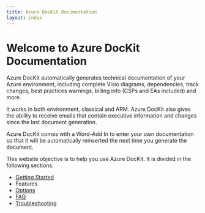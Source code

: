 ```yaml
---
title: Azure DocKit Documentation
layout: index
---
```

# Welcome to Azure DocKit Documentation

Azure DocKit automatically generates technical documentation of your Azure environment, including complete Visio diagrams, dependencies, track changes, best practices warnings, billing info (CSPs and EAs included) and more.

It works in both environment, classical and ARM. Azure DocKit also gives the ability to receive emails that contain executive information and changes since the last document generation.

Azure DocKit comes with a Word-Add In to enter your own documentation so that it will be automatically reinserted the next time you generate the document.

This website objective is to help you use Azure DocKit. It is divided in the following sections:

* [Getting Started](/GettingStarted)
* Features
* [Options](/Options)
* [FAQ](/FAQ)
* [Troubleshooting](/Troubleshooting)
